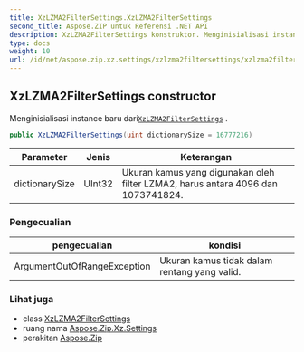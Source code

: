 ```yaml
---
title: XzLZMA2FilterSettings.XzLZMA2FilterSettings
second_title: Aspose.ZIP untuk Referensi .NET API
description: XzLZMA2FilterSettings konstruktor. Menginisialisasi instance baru dariXzLZMA2FilterSettings .
type: docs
weight: 10
url: /id/net/aspose.zip.xz.settings/xzlzma2filtersettings/xzlzma2filtersettings/
---
```

## XzLZMA2FilterSettings constructor

Menginisialisasi instance baru dari[`XzLZMA2FilterSettings`](../) .

```csharp
public XzLZMA2FilterSettings(uint dictionarySize = 16777216)
```

| Parameter | Jenis | Keterangan |
| --- | --- | --- |
| dictionarySize | UInt32 | Ukuran kamus yang digunakan oleh filter LZMA2, harus antara 4096 dan 1073741824. |

### Pengecualian

| pengecualian | kondisi |
| --- | --- |
| ArgumentOutOfRangeException | Ukuran kamus tidak dalam rentang yang valid. |

### Lihat juga

* class [XzLZMA2FilterSettings](../)
* ruang nama [Aspose.Zip.Xz.Settings](../../xzlzma2filtersettings/)
* perakitan [Aspose.Zip](../../../)


